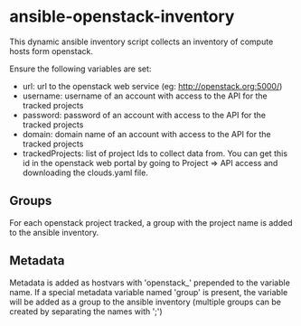 # ansible-openstack-inventory
This dynamic ansible inventory script collects an inventory of compute hosts form openstack.

Ensure the following variables are set:
* url: url to the openstack web service (eg: http://openstack.org:5000/)
* username: username of an account with access to the API for the tracked projects
* password: password of an account with access to the API for the tracked projects
* domain: domain name of an account with access to the API for the tracked projects
* trackedProjects: list of project Ids to collect data from.  You can get this id
  in the openstack web portal by going to Project => API access and downloading the clouds.yaml file.

## Groups
For each openstack project tracked, a group with the project name is added to the ansible inventory.

## Metadata
Metadata is added as hostvars with 'openstack_' prepended to the variable name.  If a special metadata variable named 'group' is present, the variable will be added as a group to the ansible inventory (multiple groups can be created by separating the names with ';')
